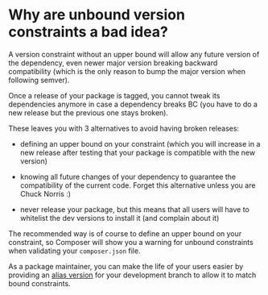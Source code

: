 # Why are unbound version constraints a bad idea?

A version constraint without an upper bound will allow any future version of
the dependency, even newer major version breaking backward compatibility
(which is the only reason to bump the major version when following semver).

Once a release of your package is tagged, you cannot tweak its dependencies
anymore in case a dependency breaks BC (you have to do a new release but the
previous one stays broken).

These leaves you with 3 alternatives to avoid having broken releases:

- defining an upper bound on your constraint (which you will increase in a
  new release after testing that your package is compatible with the new
  version)

- knowing all future changes of your dependency to guarantee the compatibility
  of the current code. Forget this alternative unless you are Chuck Norris :)

- never release your package, but this means that all users will have to
  whitelist the dev versions to install it (and complain about it)

The recommended way is of course to define an upper bound on your constraint,
so Composer will show you a warning for unbound constraints when validating
your `composer.json` file.

As a package maintainer, you can make the life of your users easier by
providing an [alias version](../articles/aliases.md) for your development
branch to allow it to match bound constraints.
